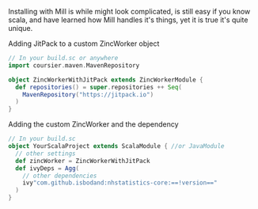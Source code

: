 Installing with Mill is while might look complicated, is still easy if you know scala, and have learned how Mill handles
it's things, yet it is true it's quite unique.

Adding JitPack to a custom ZincWorker object
```scala
// In your build.sc or anywhere
import coursier.maven.MavenRepository

object ZincWorkerWithJitPack extends ZincWorkerModule {
  def repositories() = super.repositories ++ Seq(
    MavenRepository("https://jitpack.io")
  )
}
```

Adding the custom ZincWorker and the dependency
```scala
// In your build.sc
object YourScalaProject extends ScalaModule { //or JavaModule
  // other settings
  def zincWorker = ZincWorkerWithJitPack
  def ivyDeps = Agg(
    // other dependencies
    ivy"com.github.isbodand:nhstatistics-core:==!version=="
  )
}
```
